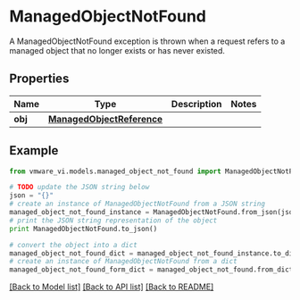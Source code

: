 # ManagedObjectNotFound

A ManagedObjectNotFound exception is thrown when a request refers to a managed object that no longer exists or has never existed. 

## Properties
Name | Type | Description | Notes
------------ | ------------- | ------------- | -------------
**obj** | [**ManagedObjectReference**](ManagedObjectReference.md) |  | 

## Example

```python
from vmware_vi.models.managed_object_not_found import ManagedObjectNotFound

# TODO update the JSON string below
json = "{}"
# create an instance of ManagedObjectNotFound from a JSON string
managed_object_not_found_instance = ManagedObjectNotFound.from_json(json)
# print the JSON string representation of the object
print ManagedObjectNotFound.to_json()

# convert the object into a dict
managed_object_not_found_dict = managed_object_not_found_instance.to_dict()
# create an instance of ManagedObjectNotFound from a dict
managed_object_not_found_form_dict = managed_object_not_found.from_dict(managed_object_not_found_dict)
```
[[Back to Model list]](../README.md#documentation-for-models) [[Back to API list]](../README.md#documentation-for-api-endpoints) [[Back to README]](../README.md)


